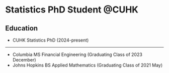 # Statistics PhD Student @CUHK

## Education 
- CUHK Statistics PhD (2024-present)
---
- Columbia MS Financial Engineering (Graduating Class of 2023 December)
- Johns Hopkins BS Applied Mathematics (Graduating Class of 2021 May) 



